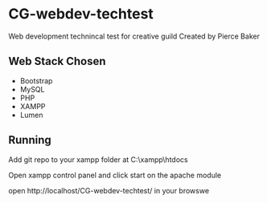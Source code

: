 # CG-webdev-techtest
Web development technincal test for creative guild
Created by Pierce Baker

## Web Stack Chosen
* Bootstrap
* MySQL
* PHP
* XAMPP
* Lumen



## Running
Add git repo to your xampp folder at C:\xampp\htdocs

Open xampp control panel and click start on the apache module

open http://localhost/CG-webdev-techtest/ in your browswe

